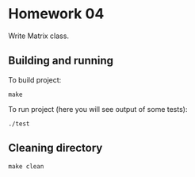 # Homework 04
Write Matrix class.

## Building and running
To build project:
```
make
```

To run project (here you will see output of some tests):
```
./test
```

## Cleaning directory
```
make clean
```
